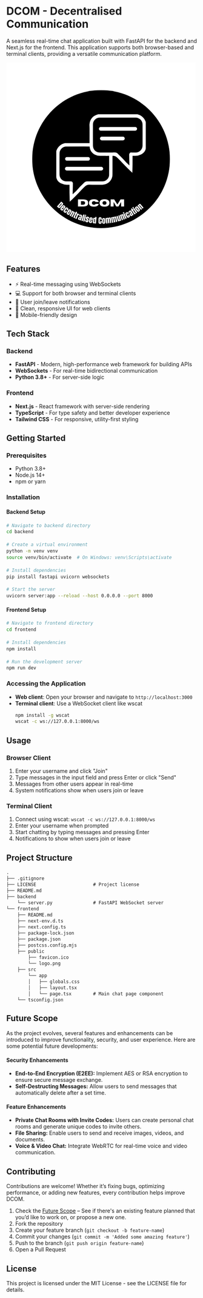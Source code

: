 # DCOM - Decentralised Communication

A seamless real-time chat application built with FastAPI for the backend and Next.js for the frontend. This application supports both browser-based and terminal clients, providing a versatile communication platform.

![DCOM - Decentralised Communication](./frontend/public/logo.png)

## Features

- ⚡ Real-time messaging using WebSockets
- 💻 Support for both browser and terminal clients
- 🔔 User join/leave notifications
- 🎨 Clean, responsive UI for web clients
- 📱 Mobile-friendly design

## Tech Stack

### Backend
- **FastAPI** - Modern, high-performance web framework for building APIs
- **WebSockets** - For real-time bidirectional communication
- **Python 3.8+** - For server-side logic

### Frontend
- **Next.js** - React framework with server-side rendering
- **TypeScript** - For type safety and better developer experience
- **Tailwind CSS** - For responsive, utility-first styling

## Getting Started

### Prerequisites

- Python 3.8+
- Node.js 14+
- npm or yarn

### Installation

#### Backend Setup

```bash
# Navigate to backend directory
cd backend

# Create a virtual environment
python -m venv venv
source venv/bin/activate  # On Windows: venv\Scripts\activate

# Install dependencies
pip install fastapi uvicorn websockets

# Start the server
uvicorn server:app --reload --host 0.0.0.0 --port 8000
```

#### Frontend Setup

```bash
# Navigate to frontend directory
cd frontend

# Install dependencies
npm install

# Run the development server
npm run dev
```

### Accessing the Application

- **Web client**: Open your browser and navigate to `http://localhost:3000`
- **Terminal client**: Use a WebSocket client like wscat
  ```bash
  npm install -g wscat
  wscat -c ws://127.0.0.1:8000/ws
  ```

## Usage

### Browser Client

1. Enter your username and click "Join"
2. Type messages in the input field and press Enter or click "Send"
3. Messages from other users appear in real-time
4. System notifications show when users join or leave

### Terminal Client

1. Connect using wscat: `wscat -c ws://127.0.0.1:8000/ws`
2. Enter your username when prompted
3. Start chatting by typing messages and pressing Enter
4. Notifications to show when users join or leave

## Project Structure

```
.
├── .gitignore
├── LICENSE                     # Project license
├── README.md
├── backend
    └── server.py               # FastAPI WebSocket server
└── frontend
    ├── README.md
    ├── next-env.d.ts
    ├── next.config.ts
    ├── package-lock.json
    ├── package.json
    ├── postcss.config.mjs
    ├── public
        ├── favicon.ico
        └── logo.png
    ├── src
        └── app
        │   ├── globals.css
        │   ├── layout.tsx
        │   └── page.tsx        # Main chat page component
    └── tsconfig.json
```

## Future Scope 

As the project evolves, several features and enhancements can be introduced to improve functionality, security, and user experience. Here are some potential future developments:  

#### Security Enhancements  
- **End-to-End Encryption (E2EE):** Implement AES or RSA encryption to ensure secure message exchange.  
- **Self-Destructing Messages:** Allow users to send messages that automatically delete after a set time. 

#### **Feature Enhancements**  
- **Private Chat Rooms with Invite Codes:** Users can create personal chat rooms and generate unique codes to invite others.  
- **File Sharing:** Enable users to send and receive images, videos, and documents.  
- **Voice & Video Chat:** Integrate WebRTC for real-time voice and video communication. 

## Contributing

Contributions are welcome! Whether it’s fixing bugs, optimizing performance, or adding new features, every contribution helps improve DCOM.

1. Check the [Future Scope](#future-scope) – See if there's an existing feature planned that you’d like to work on, or propose a new one.
2. Fork the repository
3. Create your feature branch (`git checkout -b feature-name`)
4. Commit your changes (`git commit -m 'Added some amazing feature'`)
5. Push to the branch (`git push origin feature-name`)
6. Open a Pull Request

## License

This project is licensed under the MIT License - see the LICENSE file for details.